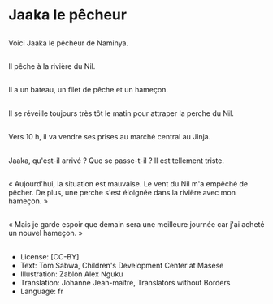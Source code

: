 # Jaaka le pêcheur

##
Voici Jaaka le pêcheur
de Naminya.

##
Il pêche à la rivière du
Nil.

##
Il a un bateau, un filet
de pêche et un
hameçon.

##
Il se réveille toujours
très tôt le matin pour
attraper la perche du
Nil.

##
Vers 10 h, il va vendre
ses prises au marché
central au Jinja.

##
Jaaka, qu'est-il arrivé ?
Que se passe-t-il ? Il est
tellement triste.

##
« Aujourd'hui, la
situation est mauvaise.
Le vent du Nil m'a
empêché de pêcher. De
plus, une perche s'est
éloignée dans la rivière
avec mon hameçon. »

##
« Mais je garde espoir
que demain sera une
meilleure journée car
j'ai acheté un nouvel
hameçon. »

##
* License: [CC-BY]
* Text: Tom Sabwa, Children's Development Center at Masese
* Illustration: Zablon Alex Nguku
* Translation: Johanne Jean-maître, Translators without Borders
* Language: fr
